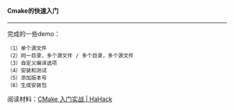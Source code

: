 #### Cmake的快速入门

------

完成的一些demo：

```
（1）单个源文件
（2）同一目录，多个源文件 / 多个目录，多个源文件
（3）自定义编译选项
（4）安装和测试
（5）添加版本号
（6）生成安装包
```

阅读材料：[CMake 入门实战 | HaHack](https://www.hahack.com/codes/cmake/)